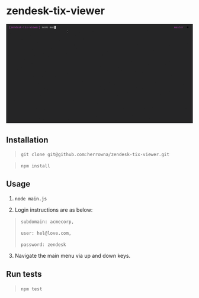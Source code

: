 # zendesk-tix-viewer

![preview](./preview.gif)

## Installation
> `git clone git@github.com:herrowna/zendesk-tix-viewer.git`

> `npm install`

## Usage

1. `node main.js`

2. Login instructions are as below:

> `subdomain: acmecorp,`
>
> `user: hel@love.com,`
>
> `password: zendesk`

3. Navigate the main menu via up and down keys.

## Run tests
> `npm test`


